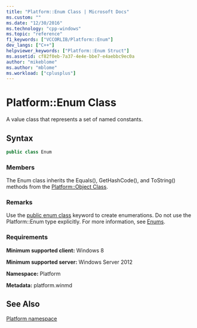 ```yaml
---
title: "Platform::Enum Class | Microsoft Docs"
ms.custom: ""
ms.date: "12/30/2016"
ms.technology: "cpp-windows"
ms.topic: "reference"
f1_keywords: ["VCCORLIB/Platform::Enum"]
dev_langs: ["C++"]
helpviewer_keywords: ["Platform::Enum Struct"]
ms.assetid: cf82f0eb-7a37-4e4e-bbe7-e4aebbc9ec0a
author: "mikeblome"
ms.author: "mblome"
ms.workload: ["cplusplus"]
---
```

# Platform::Enum Class

A value class that represents a set of named constants.

## Syntax

```cpp
public class Enum
```

### Members

The Enum class inherits the Equals(), GetHashCode(), and ToString() methods from the [Platform::Object Class](../cppcx/platform-object-class.md).

### Remarks

Use the [public enum class](../windows/enum-class-cpp-component-extensions.md) keyword to create enumerations. Do not use the Platform::Enum type explicitly. For more information, see [Enums](../cppcx/enums-c-cx.md).

### Requirements

**Minimum supported client:** Windows 8

**Minimum supported server:** Windows Server 2012

**Namespace:** Platform

**Metadata:** platform.winmd

## See Also

[Platform namespace](../cppcx/platform-namespace-c-cx.md)